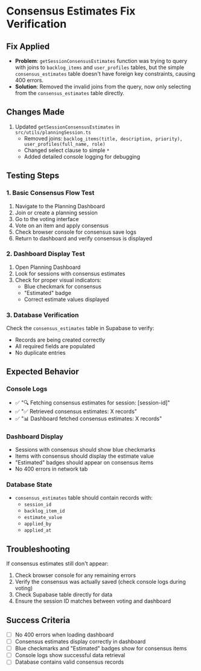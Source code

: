 # Consensus Estimates Fix Verification

## Fix Applied
- **Problem**: `getSessionConsensusEstimates` function was trying to query with joins to `backlog_items` and `user_profiles` tables, but the simple `consensus_estimates` table doesn't have foreign key constraints, causing 400 errors.
- **Solution**: Removed the invalid joins from the query, now only selecting from the `consensus_estimates` table directly.

## Changes Made
1. Updated `getSessionConsensusEstimates` in `src/utils/planningSession.ts`
   - Removed joins: `backlog_items(title, description, priority), user_profiles(full_name, role)`
   - Changed select clause to simple `*`
   - Added detailed console logging for debugging

## Testing Steps

### 1. Basic Consensus Flow Test
1. Navigate to the Planning Dashboard
2. Join or create a planning session
3. Go to the voting interface 
4. Vote on an item and apply consensus
5. Check browser console for consensus save logs
6. Return to dashboard and verify consensus is displayed

### 2. Dashboard Display Test
1. Open Planning Dashboard
2. Look for sessions with consensus estimates
3. Check for proper visual indicators:
   - Blue checkmark for consensus
   - "Estimated" badge
   - Correct estimate values displayed

### 3. Database Verification
Check the `consensus_estimates` table in Supabase to verify:
- Records are being created correctly
- All required fields are populated
- No duplicate entries

## Expected Behavior

### Console Logs
- ✅ "🔍 Fetching consensus estimates for session: [session-id]"
- ✅ "✅ Retrieved consensus estimates: X records"
- ✅ "📊 Dashboard fetched consensus estimates: X records"

### Dashboard Display
- Sessions with consensus should show blue checkmarks
- Items with consensus should display the estimate value
- "Estimated" badges should appear on consensus items
- No 400 errors in network tab

### Database State
- `consensus_estimates` table should contain records with:
  - `session_id`
  - `backlog_item_id` 
  - `estimate_value`
  - `applied_by`
  - `applied_at`

## Troubleshooting

If consensus estimates still don't appear:
1. Check browser console for any remaining errors
2. Verify the consensus was actually saved (check console logs during voting)
3. Check Supabase table directly for data
4. Ensure the session ID matches between voting and dashboard

## Success Criteria
- [ ] No 400 errors when loading dashboard
- [ ] Consensus estimates display correctly in dashboard
- [ ] Blue checkmarks and "Estimated" badges show for consensus items
- [ ] Console logs show successful data retrieval
- [ ] Database contains valid consensus records
